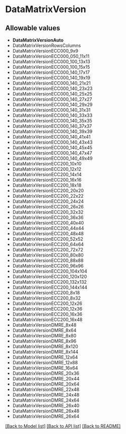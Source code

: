 # DataMatrixVersion



## Allowable values
* **DataMatrixVersionAuto**
* DataMatrixVersionRowsColumns
* DataMatrixVersionECC000_9x9
* DataMatrixVersionECC000_050_11x11
* DataMatrixVersionECC000_100_13x13
* DataMatrixVersionECC000_100_15x15
* DataMatrixVersionECC000_140_17x17
* DataMatrixVersionECC000_140_19x19
* DataMatrixVersionECC000_140_21x21
* DataMatrixVersionECC000_140_23x23
* DataMatrixVersionECC000_140_25x25
* DataMatrixVersionECC000_140_27x27
* DataMatrixVersionECC000_140_29x29
* DataMatrixVersionECC000_140_31x31
* DataMatrixVersionECC000_140_33x33
* DataMatrixVersionECC000_140_35x35
* DataMatrixVersionECC000_140_37x37
* DataMatrixVersionECC000_140_39x39
* DataMatrixVersionECC000_140_41x41
* DataMatrixVersionECC000_140_43x43
* DataMatrixVersionECC000_140_45x45
* DataMatrixVersionECC000_140_47x47
* DataMatrixVersionECC000_140_49x49
* DataMatrixVersionECC200_10x10
* DataMatrixVersionECC200_12x12
* DataMatrixVersionECC200_14x14
* DataMatrixVersionECC200_16x16
* DataMatrixVersionECC200_18x18
* DataMatrixVersionECC200_20x20
* DataMatrixVersionECC200_22x22
* DataMatrixVersionECC200_24x24
* DataMatrixVersionECC200_26x26
* DataMatrixVersionECC200_32x32
* DataMatrixVersionECC200_36x36
* DataMatrixVersionECC200_40x40
* DataMatrixVersionECC200_44x44
* DataMatrixVersionECC200_48x48
* DataMatrixVersionECC200_52x52
* DataMatrixVersionECC200_64x64
* DataMatrixVersionECC200_72x72
* DataMatrixVersionECC200_80x80
* DataMatrixVersionECC200_88x88
* DataMatrixVersionECC200_96x96
* DataMatrixVersionECC200_104x104
* DataMatrixVersionECC200_120x120
* DataMatrixVersionECC200_132x132
* DataMatrixVersionECC200_144x144
* DataMatrixVersionECC200_8x18
* DataMatrixVersionECC200_8x32
* DataMatrixVersionECC200_12x26
* DataMatrixVersionECC200_12x36
* DataMatrixVersionECC200_16x36
* DataMatrixVersionECC200_16x48
* DataMatrixVersionDMRE_8x48
* DataMatrixVersionDMRE_8x64
* DataMatrixVersionDMRE_8x80
* DataMatrixVersionDMRE_8x96
* DataMatrixVersionDMRE_8x120
* DataMatrixVersionDMRE_8x144
* DataMatrixVersionDMRE_12x64
* DataMatrixVersionDMRE_12x88
* DataMatrixVersionDMRE_16x64
* DataMatrixVersionDMRE_20x36
* DataMatrixVersionDMRE_20x44
* DataMatrixVersionDMRE_20x64
* DataMatrixVersionDMRE_22x48
* DataMatrixVersionDMRE_24x48
* DataMatrixVersionDMRE_24x64
* DataMatrixVersionDMRE_26x40
* DataMatrixVersionDMRE_26x48
* DataMatrixVersionDMRE_26x64

[[Back to Model list]](../README.md#documentation-for-models) [[Back to API list]](../README.md#documentation-for-api-endpoints) [[Back to README]](../README.md)
